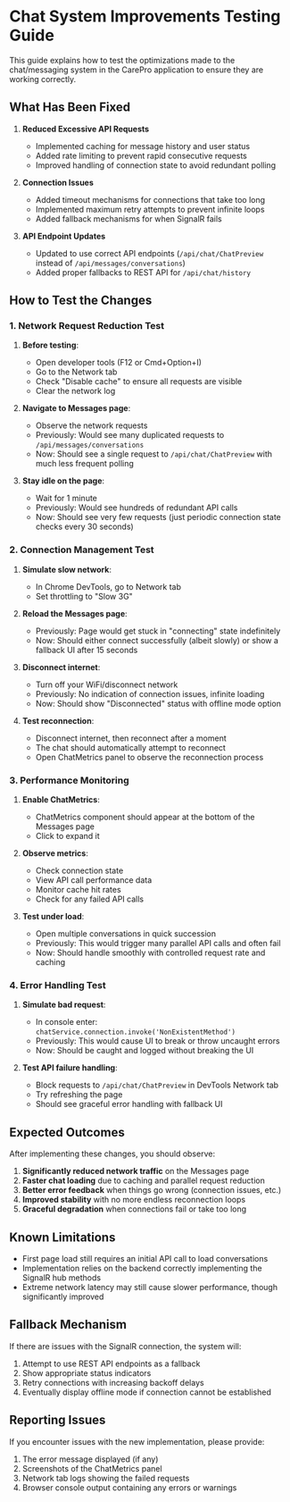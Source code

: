 # Chat System Improvements Testing Guide

This guide explains how to test the optimizations made to the chat/messaging system in the CarePro application to ensure they are working correctly.

## What Has Been Fixed

1. **Reduced Excessive API Requests**
   - Implemented caching for message history and user status
   - Added rate limiting to prevent rapid consecutive requests
   - Improved handling of connection state to avoid redundant polling

2. **Connection Issues**
   - Added timeout mechanisms for connections that take too long
   - Implemented maximum retry attempts to prevent infinite loops
   - Added fallback mechanisms for when SignalR fails

3. **API Endpoint Updates**
   - Updated to use correct API endpoints (`/api/chat/ChatPreview` instead of `/api/messages/conversations`)
   - Added proper fallbacks to REST API for `/api/chat/history`

## How to Test the Changes

### 1. Network Request Reduction Test

1. **Before testing**:
   - Open developer tools (F12 or Cmd+Option+I)
   - Go to the Network tab
   - Check "Disable cache" to ensure all requests are visible
   - Clear the network log

2. **Navigate to Messages page**:
   - Observe the network requests
   - Previously: Would see many duplicated requests to `/api/messages/conversations` 
   - Now: Should see a single request to `/api/chat/ChatPreview` with much less frequent polling

3. **Stay idle on the page**:
   - Wait for 1 minute
   - Previously: Would see hundreds of redundant API calls
   - Now: Should see very few requests (just periodic connection state checks every 30 seconds)

### 2. Connection Management Test

1. **Simulate slow network**:
   - In Chrome DevTools, go to Network tab
   - Set throttling to "Slow 3G"
   
2. **Reload the Messages page**:
   - Previously: Page would get stuck in "connecting" state indefinitely 
   - Now: Should either connect successfully (albeit slowly) or show a fallback UI after 15 seconds

3. **Disconnect internet**:
   - Turn off your WiFi/disconnect network
   - Previously: No indication of connection issues, infinite loading
   - Now: Should show "Disconnected" status with offline mode option

4. **Test reconnection**:
   - Disconnect internet, then reconnect after a moment
   - The chat should automatically attempt to reconnect
   - Open ChatMetrics panel to observe the reconnection process

### 3. Performance Monitoring

1. **Enable ChatMetrics**:
   - ChatMetrics component should appear at the bottom of the Messages page
   - Click to expand it

2. **Observe metrics**:
   - Check connection state
   - View API call performance data
   - Monitor cache hit rates
   - Check for any failed API calls

3. **Test under load**:
   - Open multiple conversations in quick succession
   - Previously: This would trigger many parallel API calls and often fail
   - Now: Should handle smoothly with controlled request rate and caching

### 4. Error Handling Test

1. **Simulate bad request**:
   - In console enter: `chatService.connection.invoke('NonExistentMethod')`
   - Previously: This would cause UI to break or throw uncaught errors
   - Now: Should be caught and logged without breaking the UI

2. **Test API failure handling**:
   - Block requests to `/api/chat/ChatPreview` in DevTools Network tab
   - Try refreshing the page
   - Should see graceful error handling with fallback UI

## Expected Outcomes

After implementing these changes, you should observe:

1. **Significantly reduced network traffic** on the Messages page
2. **Faster chat loading** due to caching and parallel request reduction
3. **Better error feedback** when things go wrong (connection issues, etc.)
4. **Improved stability** with no more endless reconnection loops
5. **Graceful degradation** when connections fail or take too long

## Known Limitations

- First page load still requires an initial API call to load conversations
- Implementation relies on the backend correctly implementing the SignalR hub methods
- Extreme network latency may still cause slower performance, though significantly improved

## Fallback Mechanism

If there are issues with the SignalR connection, the system will:

1. Attempt to use REST API endpoints as a fallback
2. Show appropriate status indicators 
3. Retry connections with increasing backoff delays
4. Eventually display offline mode if connection cannot be established

## Reporting Issues

If you encounter issues with the new implementation, please provide:

1. The error message displayed (if any)
2. Screenshots of the ChatMetrics panel
3. Network tab logs showing the failed requests
4. Browser console output containing any errors or warnings
